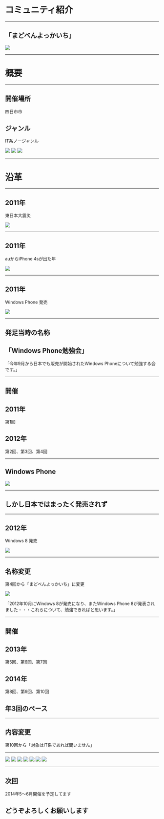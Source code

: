 # コミュニティ紹介

---
## 「まどべんよっかいち」

![](image/madoben11-resized.jpg)

---
# 概要

---
## 開催場所

四日市市

## ジャンル

IT系ノージャンル

![](image/windows-mac-linux.jpeg)
![](image/mbed.jpg)
![](image/raspi.jpeg)

---
# 沿革

---
## 2011年

東日本大震災

![](image/higashinihon-daishinsai.gif)

---
## 2011年

auからiPhone 4sが出た年

![](image/auxiphone.jpg)

---
## 2011年

Windows Phone 発売

![](image/is12t.jpg)

---
## 発足当時の名称

## 「Windows Phone勉強会」

「今年9月から日本でも販売が開始されたWindows Phoneについて勉強する会です。」

---
## 開催

## 2011年

第1回

## 2012年

第2回、第3回、第4回

---
## Windows Phone

![](image/windows-phones.jpg)

---
## しかし日本ではまったく発売されず

---
## 2012年

Windows 8 発売

![](image/windows8.png)

---
## 名称変更

第4回から「まどべんよっかいち」に変更

![](image/150314-madoben.png)

「2012年10月にWindows 8が発売になり、またWindows Phone 8が発表されました・・・これらについて、勉強できればと思います。」

---
## 開催

## 2013年

第5回、第6回、第7回

## 2014年

第8回、第9回、第10回

## 年3回のペース

---
## 内容変更

第10回から「対象はIT系であれば問いません」

---
![](image/stackoverflow-logo.png)
![](image/GitHub.jpg)
![](image/git-logo.png)
![](image/html5logo.png)
![](image/mbed.jpg)
![](image/raspi.jpeg)
![](image/arduino.png)

---
## 次回

2014年5〜6月開催を予定してます

## どうぞよろしくお願いします